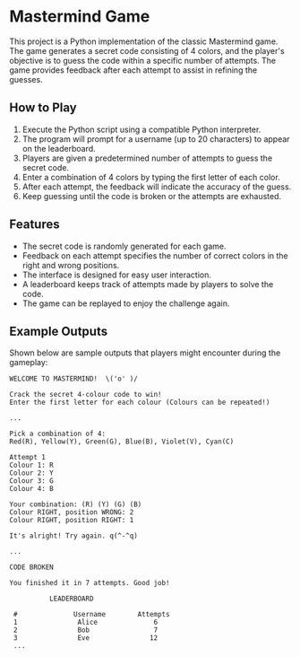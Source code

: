 # Mastermind Game

This project is a Python implementation of the classic Mastermind game. The game generates a secret code consisting of 4 colors, and the player's objective is to guess the code within a specific number of attempts. The game provides feedback after each attempt to assist in refining the guesses.

## How to Play

1. Execute the Python script using a compatible Python interpreter.
2. The program will prompt for a username (up to 20 characters) to appear on the leaderboard.
3. Players are given a predetermined number of attempts to guess the secret code.
4. Enter a combination of 4 colors by typing the first letter of each color.
5. After each attempt, the feedback will indicate the accuracy of the guess.
6. Keep guessing until the code is broken or the attempts are exhausted.

## Features

- The secret code is randomly generated for each game.
- Feedback on each attempt specifies the number of correct colors in the right and wrong positions.
- The interface is designed for easy user interaction.
- A leaderboard keeps track of attempts made by players to solve the code.
- The game can be replayed to enjoy the challenge again.

## Example Outputs

Shown below are sample outputs that players might encounter during the gameplay:

```plaintext
WELCOME TO MASTERMIND!  \('o' )/

Crack the secret 4-colour code to win!
Enter the first letter for each colour (Colours can be repeated!)

...

Pick a combination of 4:
Red(R), Yellow(Y), Green(G), Blue(B), Violet(V), Cyan(C)

Attempt 1
Colour 1: R
Colour 2: Y
Colour 3: G
Colour 4: B

Your combination: (R) (Y) (G) (B)
Colour RIGHT, position WRONG: 2
Colour RIGHT, position RIGHT: 1

It's alright! Try again. q(^-^q)

...

CODE BROKEN

You finished it in 7 attempts. Good job!

          LEADERBOARD

 #              Username        Attempts
 1               Alice              6
 2               Bob                7
 3               Eve               12
 ...
